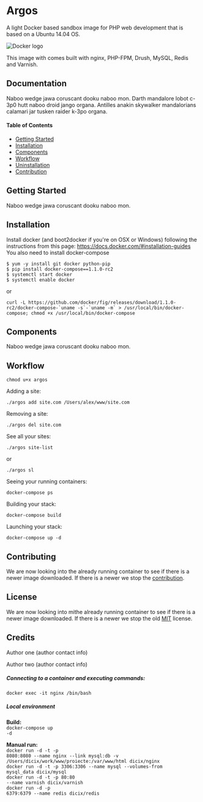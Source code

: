 Argos
=================

A light Docker based sandbox image for PHP web development that is based on a Ubuntu 14.04 OS. 

![Docker logo](http://upload.wikimedia.org/wikipedia/commons/7/79/Docker_(container_engine)_logo.png "Docker logo")

This image with comes built with nginx, PHP-FPM, Drush, MySQL, Redis and Varnish.

## Documentation

Naboo wedge jawa coruscant dooku naboo mon. Darth mandalore lobot c-3p0 hutt naboo droid jango organa. Antilles anakin skywalker mandalorians calamari jar tusken raider k-3po organa. 

#### Table of Contents
* [Getting Started](#)
* [Installation](#)
* [Components](#)
* [Workflow](#)
* [Uninstallation](#)
* [Contribution](#)

## Getting Started
Naboo wedge jawa coruscant dooku naboo mon.

## Installation
Install docker (and boot2docker if you're on OSX or Windows) following the instructions from this page: https://docs.docker.com/#installation-guides
You also need to install docker-compose
```
$ yum -y install git docker python-pip
$ pip install docker-compose==1.1.0-rc2
$ systemctl start docker
$ systemctl enable docker
```
or
```
curl -L https://github.com/docker/fig/releases/download/1.1.0-rc2/docker-compose-`uname -s`-`uname -m` > /usr/local/bin/docker-compose; chmod +x /usr/local/bin/docker-compose
```

## Components
Naboo wedge jawa coruscant dooku naboo mon.

## Workflow
```
chmod u+x argos
```

Adding a site:
```
./argos add site.com /Users/alex/www/site.com
```

Removing a site:
```
./argos del site.com
```

See all your sites:
```
./argos site-list
``` 
or 
```
./argos sl
```

Seeing your running containers:
```
docker-compose ps
```

Building your stack:
```
docker-compose build
```

Launching your stack:
```
docker-compose up -d
```

## Contributing
We are now looking into the already running container to see if there is a newer image downloaded. If there is a newer we stop the [contribution](#).

## License
We are now looking into mithe already running container to see if there is a newer image downloaded. If there is a newer we stop the old  [MIT](#) license.

## Credits  
Author one (author contact info)

Author two (author contact info) 

<h5>Connecting to a container and executing commands:</h5>
<code>docker exec -it nginx /bin/bash</code>

<h5>Local environment</h5>

<strong>Build:</strong><br />
<code>docker-compose up -d</code><br />

<strong>Manual run:</strong><br />
<code>docker run -d -t -p 8080:8080 --name nginx --link mysql:db -v /Users/dicix/work/www/proiecte:/var/www/html dicix/nginx</code><br />
<code>docker run -d -t -p 3306:3306 --name mysql --volumes-from mysql_data dicix/mysql</code><br />
<code>docker run -d -t -p 80:80 --name varnish dicix/varnish</code><br />
<code>docker run -d -p 6379:6379 --name redis dicix/redis</code>

